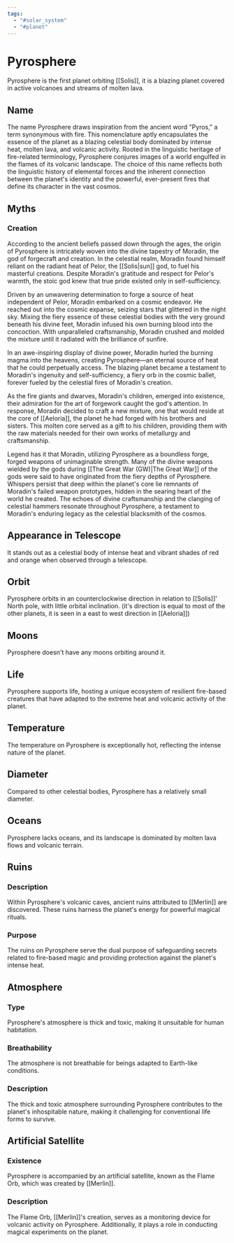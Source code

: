 ```yaml
---
tags:
  - "#solar_system"
  - "#planet"
---
```

# Pyrosphere

Pyrosphere is the first planet orbiting [[Solis]], it is a blazing planet covered in active volcanoes and streams of molten lava. 

## Name

The name Pyrosphere draws inspiration from the ancient word "Pyros," a term synonymous with fire. This nomenclature aptly encapsulates the essence of the planet as a blazing celestial body dominated by intense heat, molten lava, and volcanic activity. Rooted in the linguistic heritage of fire-related terminology, Pyrosphere conjures images of a world engulfed in the flames of its volcanic landscape. The choice of this name reflects both the linguistic history of elemental forces and the inherent connection between the planet's identity and the powerful, ever-present fires that define its character in the vast cosmos.

## Myths

### Creation

According to the ancient beliefs passed down through the ages, the origin of Pyrosphere is intricately woven into the divine tapestry of Moradin, the god of forgecraft and creation. In the celestial realm, Moradin found himself reliant on the radiant heat of Pelor, the [[Solis|sun]] god, to fuel his masterful creations. Despite Moradin's gratitude and respect for Pelor's warmth, the stoic god knew that true pride existed only in self-sufficiency.

Driven by an unwavering determination to forge a source of heat independent of Pelor, Moradin embarked on a cosmic endeavor. He reached out into the cosmic expanse, seizing stars that glittered in the night sky. Mixing the fiery essence of these celestial bodies with the very ground beneath his divine feet, Moradin infused his own burning blood into the concoction. With unparalleled craftsmanship, Moradin crushed and molded the mixture until it radiated with the brilliance of sunfire.

In an awe-inspiring display of divine power, Moradin hurled the burning magma into the heavens, creating Pyrosphere—an eternal source of heat that he could perpetually access. The blazing planet became a testament to Moradin's ingenuity and self-sufficiency, a fiery orb in the cosmic ballet, forever fueled by the celestial fires of Moradin's creation.

As the fire giants and dwarves, Moradin's children, emerged into existence, their admiration for the art of forgework caught the god's attention. In response, Moradin decided to craft a new mixture, one that would reside at the core of [[Aeloria]], the planet he had forged with his brothers and sisters. This molten core served as a gift to his children, providing them with the raw materials needed for their own works of metallurgy and craftsmanship.

Legend has it that Moradin, utilizing Pyrosphere as a boundless forge, forged weapons of unimaginable strength. Many of the divine weapons wielded by the gods during [[The Great War (GW)|The Great War]] of the gods were said to have originated from the fiery depths of Pyrosphere. Whispers persist that deep within the planet's core lie remnants of Moradin's failed weapon prototypes, hidden in the searing heart of the world he created. The echoes of divine craftsmanship and the clanging of celestial hammers resonate throughout Pyrosphere, a testament to Moradin's enduring legacy as the celestial blacksmith of the cosmos.

## Appearance in Telescope

It stands out as a celestial body of intense heat and vibrant shades of red and orange when observed through a telescope.

## Orbit

Pyrosphere orbits in an counterclockwise direction in relation to [[Solis]]' North pole, with little orbital inclination. (it's direction is equal to most of the other planets, it is seen in a east to west direction in [[Aeloria]])

## Moons

Pyrosphere doesn't have any moons orbiting around it.

## Life

Pyrosphere supports life, hosting a unique ecosystem of resilient fire-based creatures that have adapted to the extreme heat and volcanic activity of the planet.

## Temperature

The temperature on Pyrosphere is exceptionally hot, reflecting the intense nature of the planet.

## Diameter

Compared to other celestial bodies, Pyrosphere has a relatively small diameter.
## Oceans

Pyrosphere lacks oceans, and its landscape is dominated by molten lava flows and volcanic terrain.

## Ruins

### Description

Within Pyrosphere's volcanic caves, ancient ruins attributed to [[Merlin]] are discovered. These ruins harness the planet's energy for powerful magical rituals.

### Purpose

The ruins on Pyrosphere serve the dual purpose of safeguarding secrets related to fire-based magic and providing protection against the planet's intense heat.

## Atmosphere

### Type

Pyrosphere's atmosphere is thick and toxic, making it unsuitable for human habitation.

### Breathability

The atmosphere is not breathable for beings adapted to Earth-like conditions.

### Description

The thick and toxic atmosphere surrounding Pyrosphere contributes to the planet's inhospitable nature, making it challenging for conventional life forms to survive.

## Artificial Satellite

### Existence

Pyrosphere is accompanied by an artificial satellite, known as the Flame Orb, which was created by [[Merlin]].

### Description

The Flame Orb, [[Merlin]]'s creation, serves as a monitoring device for volcanic activity on Pyrosphere. Additionally, it plays a role in conducting magical experiments on the planet.


